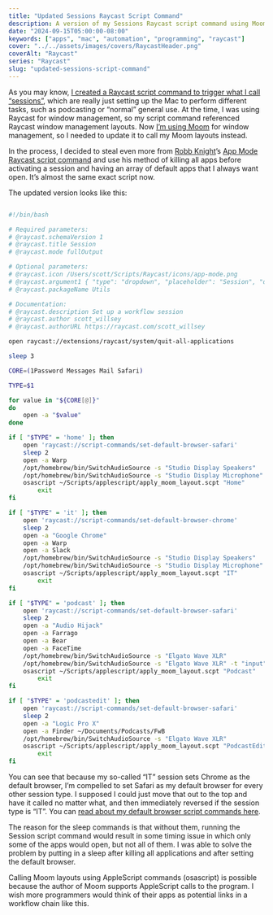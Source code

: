 ```yaml
---
title: "Updated Sessions Raycast Script Command"
description: A version of my Sessions Raycast script command using Moom layouts instead of Raycast Window Management layouts.
date: "2024-09-15T05:00:00-08:00"
keywords: ["apps", "mac", "automation", "programming", "raycast"]
cover: "../../assets/images/covers/RaycastHeader.png"
coverAlt: "Raycast"
series: "Raycast"
slug: "updated-sessions-script-command"
---
```

As you may know, [I created a Raycast script command to trigger what I call “sessions”](https://scottwillsey.com/sessions-script-command/), which are really just setting up the Mac to perform different tasks, such as podcasting or “normal” general use. At the time, I was using Raycast for window management, so my script command referenced Raycast window management layouts. Now [I’m using Moom](https://scottwillsey.com/moom4/) for window management, so I needed to update it to call my Moom layouts instead.

In the process, I decided to steal even more from [Robb Knight](https://rknight.me)’s [App Mode Raycast script command](https://github.com/rknightuk/raycast-script-commands/blob/main/app-mode.sh) and use his method of killing all apps before activating a session and having an array of default apps that I always want open. It’s almost the same exact script now.

The updated version looks like this:

```bash

#!/bin/bash

# Required parameters:
# @raycast.schemaVersion 1
# @raycast.title Session
# @raycast.mode fullOutput

# Optional parameters:
# @raycast.icon /Users/scott/Scripts/Raycast/icons/app-mode.png
# @raycast.argument1 { "type": "dropdown", "placeholder": "Session", "data": [ { "title": "Home", "value": "home" }, { "title": "IT", "value": "it" }, { "title": "Podcast", "value": "podcast" }, { "title": "Podcast Edit", "value": "podcastedit" } ] }
# @raycast.packageName Utils

# Documentation:
# @raycast.description Set up a workflow session
# @raycast.author scott_willsey
# @raycast.authorURL https://raycast.com/scott_willsey

open raycast://extensions/raycast/system/quit-all-applications

sleep 3

CORE=(1Password Messages Mail Safari)

TYPE=$1

for value in "${CORE[@]}"
do
    open -a "$value"
done

if [ "$TYPE" = 'home' ]; then
    open 'raycast://script-commands/set-default-browser-safari'
    sleep 2
    open -a Warp
    /opt/homebrew/bin/SwitchAudioSource -s "Studio Display Speakers"
    /opt/homebrew/bin/SwitchAudioSource -s "Studio Display Microphone" -t "input"
    osascript ~/Scripts/applescript/apply_moom_layout.scpt "Home"
        exit
fi

if [ "$TYPE" = 'it' ]; then
    open 'raycast://script-commands/set-default-browser-chrome'
    sleep 2
    open -a "Google Chrome"
    open -a Warp
    open -a Slack
    /opt/homebrew/bin/SwitchAudioSource -s "Studio Display Speakers"
    /opt/homebrew/bin/SwitchAudioSource -s "Studio Display Microphone" -t "input"
    osascript ~/Scripts/applescript/apply_moom_layout.scpt "IT"
        exit
fi

if [ "$TYPE" = 'podcast' ]; then
    open 'raycast://script-commands/set-default-browser-safari'
    sleep 2
    open -a "Audio Hijack"
    open -a Farrago
    open -a Bear
    open -a FaceTime
    /opt/homebrew/bin/SwitchAudioSource -s "Elgato Wave XLR"
    /opt/homebrew/bin/SwitchAudioSource -s "Elgato Wave XLR" -t "input"
    osascript ~/Scripts/applescript/apply_moom_layout.scpt "Podcast"
        exit
fi

if [ "$TYPE" = 'podcastedit' ]; then
    open 'raycast://script-commands/set-default-browser-safari'
    sleep 2
    open -a "Logic Pro X"
    open -a Finder ~/Documents/Podcasts/FwB
    /opt/homebrew/bin/SwitchAudioSource -s "Elgato Wave XLR"
    osascript ~/Scripts/applescript/apply_moom_layout.scpt "PodcastEdit"
        exit
fi


```

You can see that because my so-called “IT” session sets Chrome as the default browser, I’m compelled to set Safari as my default browser for every other session type. I supposed I could just move that out to the top and have it called no matter what, and then immediately reversed if the session type is “IT”. You can [read about my default browser script commands here](https://scottwillsey.com/default-browser/).

The reason for the sleep commands is that without them, running the Session script command would result in some timing issue in which only some of the apps would open, but not all of them. I was able to solve the problem by putting in a sleep after killing all applications and after setting the default browser.

Calling Moom layouts using AppleScript commands (osascript) is possible because the author of Moom supports AppleScript calls to the program. I wish more programmers would think of their apps as potential links in a workflow chain like this.
